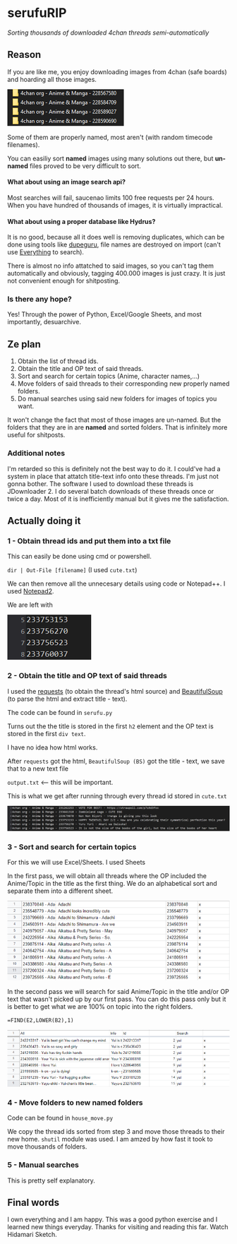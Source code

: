 # serufuRIP
*Sorting thousands of downloaded 4chan threads semi-automatically*


## Reason
If you are like me, you enjoy downloading images from 4chan (safe boards) and hoarding all those images. 

![datahoarding](/Assets/www1.png)

Some of them are properly named, most aren't (with random timecode filenames).

You can easiliy sort **named** images using many solutions out there, but **un-named** files proved to be very difficult to sort.

#### **What about using an image search api?**
Most searches will fail, saucenao limits 100 free requests per 24 hours. When you have hundred of thousands of images, it is virtually impractical.

#### **What about using a proper database like Hydrus?**

It is no good, because all it does well is removing duplicates, which can be done using tools like [dupeguru](https://github.com/arsenetar/dupeguru), file names are destroyed on import (can't use [Everything](https://www.voidtools.com/) to search). 

There is almost no info attatched to said images, so you can't tag them automatically and obviously, tagging 400.000 images is just crazy. It is just not convenient enough for shitposting.

### Is there any hope?

Yes! Through the power of Python, Excel/Google Sheets, and most importantly, desuarchive.

## Ze plan

1. Obtain the list of thread ids.
2. Obtain the title and OP text of said threads.
3. Sort and search for certain topics (Anime, character names,...)
4. Move folders of said threads to their corresponding new properly named folders.
5. Do manual searches using said new folders for images of topics you want.

It won't change the fact that most of those images are un-named. But the folders that they are in are **named** and sorted folders. That is infinitely more useful for shitposts.

### Additional notes

I'm retarded so this is definitely not the best way to do it. I could've had a system in place that attatch title-text info onto these threads. I'm just not gonna bother. The software I used to download these threads is JDownloader 2. I do several batch downloads of these threads once or twice a day. Most of it is inefficiently manual but it gives me the satisfaction.

## Actually doing it

### 1 - Obtain thread ids and put them into a txt file

This can easily be done using cmd or powershell.

`dir | Out-File [filename]` (I used `cute.txt`)

We can then remove all the unnecesary details using code or Notepad++. I used [Notepad2](https://github.com/zufuliu/notepad2).

We are left with 

![cute.txt](/Assets/www2.png)

### 2 - Obtain the title and OP text of said threads

I used the [requests](https://github.com/psf/requests) (to obtain the thread's html source) and [BeautifulSoup](https://code.launchpad.net/beautifulsoup) (to parse the html and extract title - text).

The code can be found in `serufu.py`

Turns out the the title is stored in the first `h2` element and the OP text is stored in the first `div text`.

I have no idea how html works.

After `requests` got the html, `BeautifulSoup (BS)` got  the title - text, we save that to a new text file

`output.txt` <-- this will be important.

This is what we get after running through every thread id stored in `cute.txt`

![output.txt](/Assets/www3.png)

### 3 - Sort and search for certain topics

For this we will use Excel/Sheets. I used Sheets

In the first pass, we will obtain all threads where the OP included the Anime/Topic in the title as the first thing. We do an alphabetical sort and separate them into a different sheet.

![sheets 1](/Assets/www4.png)

In the second pass we will search for said Anime/Topic in the title and/or OP text that wasn't picked up by our first pass. You can do this pass only but it is better to get what we are 100% on topic into the right folders.

```
=FIND(E2,LOWER(B2),1)
```


![sheets 2](/Assets/www5.png)

### 4 - Move folders to new named folders

Code can be found in `house_move.py` 

We copy the thread ids sorted from step 3 and move those threads to their new home. `shutil` module was used. I am amzed by how fast it took to move thousands of folders.

### 5 - Manual searches

This is pretty self explanatory.

## Final words

I own everything and I am happy. This was a good python exercise and I learned new things everyday. Thanks for visiting and reading this far. Watch Hidamari Sketch.
